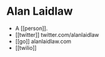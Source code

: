 # Alan Laidlaw

- A [[person]].
- [[twitter]] twitter.com/alanlaidlaw
- [[go]] alanlaidlaw.com
- [[twilio]]


